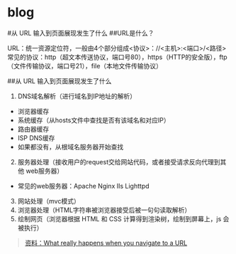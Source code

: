 # blog
#从 URL 输入到页面展现发生了什么
##URL是什么？

URL：统一资源定位符，一般由4个部分组成<协议>：//<主机>:<端口>/<路径>
常见的协议：http（超文本传送协议，端口号80），https（HTTP的安全版），ftp（文件传输协议，端口号21），file（本地文件传输协议）

##从 URL 输入到页面展现发生了什么

1. DNS域名解析（进行域名到IP地址的解析）
- 浏览器缓存
- 系统缓存（从hosts文件中查找是否有该域名和对应IP）
- 路由器缓存
- ISP DNS缓存
- 如果都没有，从根域名服务器开始查找
2. 服务器处理（接收用户的request交给网站代码，或者接受请求反向代理到其他 web服务器）
- 常见的web服务器：Apache Nginx IIs Lighttpd
3. 网站处理（mvc模式）
4. 浏览器处理（HTML字符串被浏览器接受后被一句句读取解析）
5. 绘制网页（浏览器根据 HTML 和 CSS 计算得到渲染树，绘制到屏幕上，js 会被执行）
>[资料：What really happens when you navigate to a URL](http://igoro.com/archive/what-really-happens-when-you-navigate-to-a-url/)
